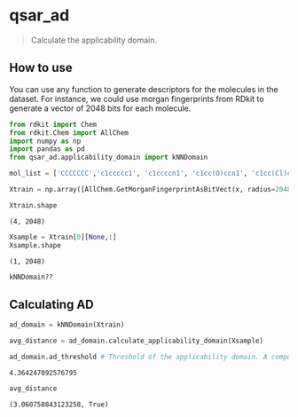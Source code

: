 # qsar_ad
> Calculate the applicability domain.


## How to use

You can use any function to generate descriptors for the molecules in the dataset. For instance, we could use morgan fingerprints from RDkit to generate a vector of 2048 bits for each molecule. 

```python
from rdkit import Chem
from rdkit.Chem import AllChem
import numpy as np
import pandas as pd
from qsar_ad.applicability_domain import kNNDomain
```

```python
mol_list = ['CCCCCCC','c1ccccc1', 'c1ccccn1', 'c1cc(O)ccn1', 'c1cc(Cl)c(C(=O))cn1']
```

```python
Xtrain = np.array([AllChem.GetMorganFingerprintAsBitVect(x, radius=2048) for x in list(map(Chem.MolFromSmiles, mol_list))])[1:]
```

```python
Xtrain.shape
```




    (4, 2048)



```python
Xsample = Xtrain[0][None,:]
Xsample.shape
```




    (1, 2048)



```python
kNNDomain??
```

## Calculating AD

```python
ad_domain = kNNDomain(Xtrain)
```

```python
avg_distance = ad_domain.calculate_applicability_domain(Xsample)
```

```python
ad_domain.ad_threshold # Threshold of the applicability domain. A compound with Dc higher than the threshold is considered out of the domain.
```




    4.364247092576795



```python
avg_distance
```




    (3.060758843123258, True)


